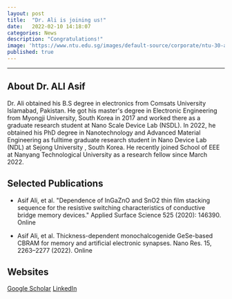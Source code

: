 ```yaml
---
layout: post
title:  "Dr. Ali is joining us!"
date:   2022-02-10 14:18:07
categories: News
description: "Congratulations!"
image: 'https://www.ntu.edu.sg/images/default-source/corporate/ntu-30-anniversary-logoc1850609-db51-4cc8-9788-62c50778e47b.svg'
published: true
---
```



---

## About Dr. ALI Asif

Dr. Ali obtained his B.S degree in electronics from Comsats University Islamabad, Pakistan. He got his master's degree in Electronic Engineering from Myongji University, South Korea in 2017 and worked there as a graduate research student at Nano Scale Device Lab (NSDL). In 2022, he obtained his PhD degree in Nanotechnology and Advanced Material Engineering as fulltime graduate research student in Nano Device Lab (NDL) at Sejong University , South Korea. He recently joined School of EEE at Nanyang Technological University as a research fellow since March 2022.

## Selected Publications

* Asif Ali, et al. "Dependence of InGaZnO and SnO2 thin film stacking sequence for the resistive switching characteristics of conductive bridge memory devices." Applied Surface Science 525 (2020): 146390. Online

* Asif Ali, et al. Thickness-dependent monochalcogenide GeSe-based CBRAM for memory and artificial electronic synapses. Nano Res. 15, 2263–2277 (2022). Online

## Websites

[Google Scholar](https://scholar.google.co.kr/citations?user=rIkywgYAAAAJ&hl=en) 
[LinkedIn](https://www.linkedin.com/in/asif-ali-4aa20b1a/)
